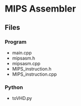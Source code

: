 
# MIPS Assembler

## Files
### Program
- main.cpp
- mipsasm.h
- mipsasm.cpp
- MIPS\_instruction.h
- MIPS\_instruction.cpp
### Python
- toVHD.py
### 
    


